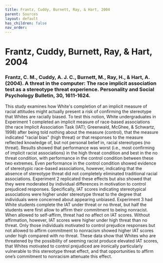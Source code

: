 ```yaml
---
title: Frantz, Cuddy, Burnett, Ray, & Hart, 2004
parent: Sources
layout: default
has_children: false
nav_order: 
---
```


# Frantz, Cuddy, Burnett, Ray, & Hart, 2004

### Frantz, C. M., Cuddy, A. J. C., Burnett, M., Ray, H., & Hart, A. (2004). A threat in the computer: The race implicit association test as a stereotype threat experience. Personality and Social Psychology Bulletin, 30, 1611-1624.

This study examines how White's completion of an implicit measure of racial attitudes might actually present a risk of confirming the stereotype that Whites are racially biased. To test this notion, White undergraduates in Experiment 1 completed an implicit measure of race-based associations (the race Implicit Association Task (IAT); Greenwald, McGhee, & Schwartz, 1998) after being told nothing about the measure (control), that the measure indicated "racial bias" (high threat) or that responses to the measure reflected knowledge of, but not personal belief in, racial stereotypes (no threat). Results showed that performance was worst (i.e., most confirming of implicit racist associations) in the high threat condition and best in the no threat condition, with performance in the control condition between these two extremes. Even performance in the control condition showed evidence of stereotypic race-based associations, however, indicating that the absence of stereotype threat did not completely eliminated traditional racial associations. Experiment 2 replicated these effects but also showed that they were moderated by individual differences in motivation to control prejudiced responses. Specifically, IAT scores indicating stereotypical associations were higher under stereotype threat to the degree that individuals were concerned about appearing unbiased. Experiment 3 had White students complete the IAT under threat or no threat, but half the students were first allow to affirm their commitment to being nonracist. When allowed to self-affirm, threat had no affect on IAT scores. Without affirmation, however, IAT scores were higher under high threat than no threat. Only those individuals motivated to control prejudice responses but not allowed to affirm commitment to nonracism showed higher IAT scores under high compared with no threat. These data show that Whites who are threatened by the possibility of seeming racist produce elevated IAT scores, that Whites motivated to control prejudiced are ironically particularly vulnerable to this stereotype threat effect, and that opportunities to affirm one’s commitment to nonracism attenuate this effect.
